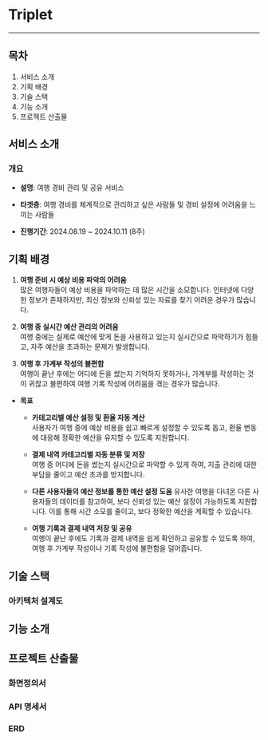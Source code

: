 # Triplet

---

## 목차
1. 서비스 소개
2. 기획 배경
3. 기술 스택
4. 기능 소개
5. 프로젝트 산출물

## 서비스 소개
### 개요 
- **설명**: 여행 경비 관리 및 공유 서비스

- **타겟층**: 여행 경비를 체계적으로 관리하고 싶은 사람들 및 경비 설정에 어려움을 느끼는 사람들

- **진행기간**: 2024.08.19 ~ 2024.10.11 (8주)

## 기획 배경

1. **여행 준비 시 예상 비용 파악의 어려움**  
   많은 여행자들이 예상 비용을 파악하는 데 많은 시간을 소모합니다. 인터넷에 다양한 정보가 존재하지만, 최신 정보와 신뢰성 있는 자료를 찾기 어려운 경우가 많습니다.

2. **여행 중 실시간 예산 관리의 어려움**  
   여행 중에는 실제로 예산에 맞게 돈을 사용하고 있는지 실시간으로 파악하기가 힘들고, 자주 예산을 초과하는 문제가 발생합니다.

3. **여행 후 가계부 작성의 불편함**  
   여행이 끝난 후에는 어디에 돈을 썼는지 기억하지 못하거나, 가계부를 작성하는 것이 귀찮고 불편하여 여행 기록 작성에 어려움을 겪는 경우가 많습니다.

- **목표**
    - **카테고리별 예산 설정 및 환율 자동 계산**  
    사용자가 여행 중에 예상 비용을 쉽고 빠르게 설정할 수 있도록 돕고, 환율 변동에 대응해 정확한 예산을 유지할 수 있도록 지원합니다.

    - **결제 내역 카테고리별 자동 분류 및 저장**  
    여행 중 어디에 돈을 썼는지 실시간으로 파악할 수 있게 하여, 지출 관리에 대한 부담을 줄이고 예산 초과를 방지합니다.

    - **다른 사용자들의 예산 정보를 통한 예산 설정 도움** 
    유사한 여행을 다녀온 다른 사용자들의 데이터를 참고하여, 보다 신뢰성 있는 예산 설정이 가능하도록 지원합니다. 이를 통해 시간 소모를 줄이고, 보다 정확한 예산을 계획할 수 있습니다.

    - **여행 기록과 결제 내역 저장 및 공유**  
    여행이 끝난 후에도 기록과 결제 내역을 쉽게 확인하고 공유할 수 있도록 하여, 여행 후 가계부 작성이나 기록 작성에 불편함을 덜어줍니다.

## 기술 스택


### 아키텍처 설계도

## 기능 소개



## 프로젝트 산출물
### 화면정의서


### API 명세서


### ERD
